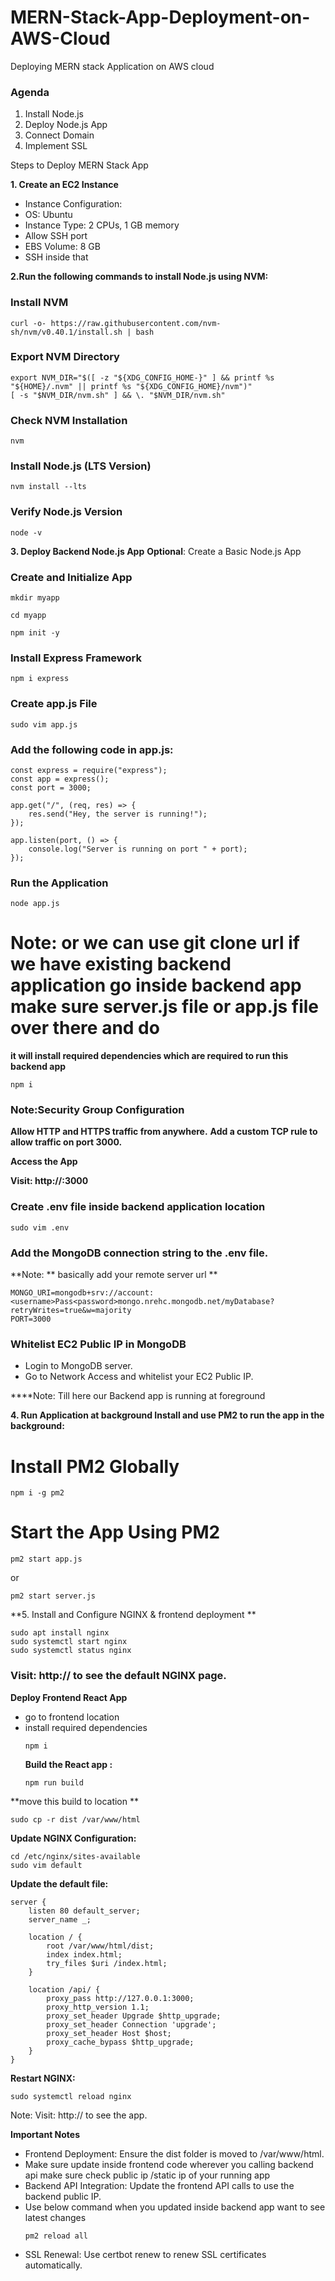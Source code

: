 # MERN-Stack-App-Deployment-on-AWS-Cloud
Deploying MERN stack Application on AWS cloud 

### Agenda

1) Install Node.js
2) Deploy Node.js App
3) Connect Domain
4) Implement SSL

Steps to Deploy MERN Stack App

**1. Create an EC2 Instance**
  - Instance Configuration:
  - OS: Ubuntu
  - Instance Type: 2 CPUs, 1 GB memory
  - Allow SSH port
  - EBS Volume: 8 GB
  - SSH inside that 

**2.Run the following commands to install Node.js using NVM:**

### Install NVM
```
curl -o- https://raw.githubusercontent.com/nvm-sh/nvm/v0.40.1/install.sh | bash
```

### Export NVM Directory
```
export NVM_DIR="$([ -z "${XDG_CONFIG_HOME-}" ] && printf %s "${HOME}/.nvm" || printf %s "${XDG_CONFIG_HOME}/nvm")"
[ -s "$NVM_DIR/nvm.sh" ] && \. "$NVM_DIR/nvm.sh"
```

### Check NVM Installation
```
nvm
```

### Install Node.js (LTS Version)
```
nvm install --lts
```

### Verify Node.js Version
```
node -v
```

**3. Deploy Backend Node.js App**
**Optional**: Create a Basic Node.js App
### Create and Initialize App
```
mkdir myapp
```

```
cd myapp
```
```
npm init -y
```
### Install Express Framework
```
npm i express
```

### Create app.js File
```
sudo vim app.js
```

### Add the following code in app.js:
```
const express = require("express");
const app = express();
const port = 3000;

app.get("/", (req, res) => {
    res.send("Hey, the server is running!");
});

app.listen(port, () => {
    console.log("Server is running on port " + port);
});
```

### Run the Application
```
node app.js
```

# Note: or we can use git clone url if we have existing backend application go inside backend app make sure server.js file or app.js file over there and do 
**it will install required dependencies which are required to run this backend app**
```
npm i
``` 


### Note:Security Group Configuration
**Allow HTTP and HTTPS traffic from anywhere.**
**Add a custom TCP rule to allow traffic on port 3000.** 

**Access the App**

**Visit: http://<EC2-Public-IP>:3000**

### Create .env file inside backend application location 
```
sudo vim .env
```

### Add the MongoDB connection string to the .env file.
**Note: ** basically add your remote server url **
```
MONGO_URI=mongodb+srv://account:<username>Pass<password>mongo.nrehc.mongodb.net/myDatabase?retryWrites=true&w=majority
PORT=3000
```



### Whitelist EC2 Public IP in MongoDB
- Login to MongoDB server.
- Go to Network Access and whitelist your EC2 Public IP.


****Note: Till here our Backend app is running at foreground

**4. Run Application at background Install and use PM2 to run the app in the background:**
# Install PM2 Globally
```
npm i -g pm2
```

# Start the App Using PM2
```
pm2 start app.js
```
or
```
pm2 start server.js
```


**5. Install and Configure NGINX & frontend deployment **
```
sudo apt install nginx
sudo systemctl start nginx
sudo systemctl status nginx
```
### Visit: http://<EC2-Public-IP> to see the default NGINX page.


**Deploy Frontend React App**
- go to frontend location
- install required dependencies
  ```
  npm i
  ```
  **Build the React app :**
  ```
  npm run build
  ```

**move this build to location **
```
sudo cp -r dist /var/www/html
```




**Update NGINX Configuration:**
```
cd /etc/nginx/sites-available
sudo vim default
```


**Update the default file:**
```
server {
    listen 80 default_server;
    server_name _;

    location / {
        root /var/www/html/dist;
        index index.html;
        try_files $uri /index.html;
    }

    location /api/ {
        proxy_pass http://127.0.0.1:3000;
        proxy_http_version 1.1;
        proxy_set_header Upgrade $http_upgrade;
        proxy_set_header Connection 'upgrade';
        proxy_set_header Host $host;
        proxy_cache_bypass $http_upgrade;
    }
}
```

**Restart NGINX:**
```
sudo systemctl reload nginx
```

Note: Visit: http://<EC2-Public-IP> to see the app.



**Important Notes**

- Frontend Deployment: Ensure the dist folder is moved to /var/www/html.
- Make sure update inside frontend code wherever you calling backend api make sure check public ip /static ip of your running app
- Backend API Integration: Update the frontend API calls to use the backend public IP.
- Use below command when you updated inside backend app want to see latest changes 
  ```
  pm2 reload all
  ```
- SSL Renewal: Use certbot renew to renew SSL certificates automatically.
